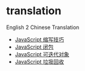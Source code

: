 # translation
English 2 Chinese Translation       
- [JavaScript 缩写技巧](./shorthandCoding.md)
- [JavaScript 闭包](./jsinfo/closure/article.md)
- [JavaScript 可迭代对象](./jsinfo/iterable/article.md)
- [JavaScript 垃圾回收](./jsinfo/garbage-collection/article.md)
